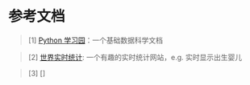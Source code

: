 # 参考文档

> [1] [Python 学习园](http://liao.cpython.org/)：一个基础数据科学文档

> [2] [世界实时统计](https://www.worldometers.info/): 一个有趣的实时统计网站，e.g. 实时显示出生婴儿

> [3] []

>